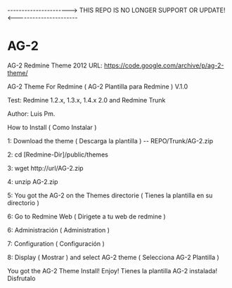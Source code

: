 
----------------------> THIS REPO IS NO LONGER SUPPORT OR UPDATE! <----------------------

# AG-2
AG-2 Redmine Theme 2012
URL: https://code.google.com/archive/p/ag-2-theme/

AG-2 Theme For Redmine ( AG-2 Plantilla para Redmine ) V.1.0

Test: Redmine 1.2.x, 1.3.x, 1.4.x 2.0 and Redmine Trunk

Author: Luis Pm.

How to Install ( Como Instalar )

1: Download the theme ( Descarga la plantilla ) -- REPO/Trunk/AG-2.zip

2: cd [Redmine-Dir]/public/themes

3: wget http://url/AG-2.zip

4: unzip AG-2.zip

5: You got the AG-2 on the Themes directorie ( Tienes la plantilla en su directorio )

6: Go to Redmine Web ( Dirigete a tu web de redmine )

6: Administración ( Administration )

7: Configuration ( Configuración )

8: Display ( Mostrar ) and select AG-2 theme ( Selecciona AG-2 Plantilla )

You got the AG-2 Theme Install! Enjoy! Tienes la plantilla AG-2 instalada! Disfrutalo
